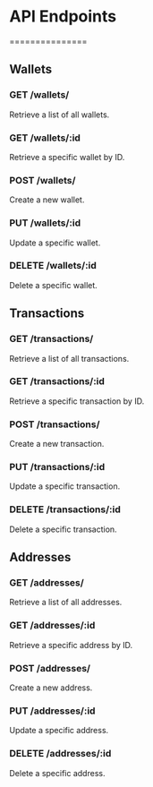 # API Endpoints
===============

## Wallets

### GET /wallets/

Retrieve a list of all wallets.

### GET /wallets/:id

Retrieve a specific wallet by ID.

### POST /wallets/

Create a new wallet.

### PUT /wallets/:id

Update a specific wallet.

### DELETE /wallets/:id

Delete a specific wallet.

## Transactions

### GET /transactions/

Retrieve a list of all transactions.

### GET /transactions/:id

Retrieve a specific transaction by ID.

### POST /transactions/

Create a new transaction.

### PUT /transactions/:id

Update a specific transaction.

### DELETE /transactions/:id

Delete a specific transaction.

## Addresses

### GET /addresses/

Retrieve a list of all addresses.

### GET /addresses/:id

Retrieve a specific address by ID.

### POST /addresses/

Create a new address.

### PUT /addresses/:id

Update a specific address.

### DELETE /addresses/:id

Delete a specific address.
